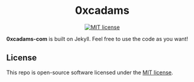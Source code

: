 <h1 align="center" style="border-bottom: none;">0xcadams</h1>

<div align="center">

[![MIT license](https://img.shields.io/badge/License-MIT-blue.svg)](https://lbesson.mit-license.org/)

</div>

**0xcadams-com** is built on Jekyll. Feel free to use the code as you want!

## License

This repo is open-source software licensed under the [MIT license](https://opensource.org/licenses/MIT).
